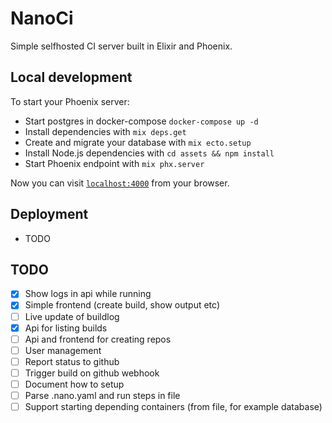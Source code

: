 # NanoCi

Simple selfhosted CI server built in Elixir and Phoenix.

## Local development
To start your Phoenix server:

  * Start postgres in docker-compose `docker-compose up -d`
  * Install dependencies with `mix deps.get`
  * Create and migrate your database with `mix ecto.setup`
  * Install Node.js dependencies with `cd assets && npm install`
  * Start Phoenix endpoint with `mix phx.server`

Now you can visit [`localhost:4000`](http://localhost:4000) from your browser.

## Deployment

 * TODO

## TODO

 - [x] Show logs in api while running
 - [x] Simple frontend (create build, show output etc)
 - [ ] Live update of buildlog
 - [x] Api for listing builds
 - [ ] Api and frontend for creating repos
 - [ ] User management
 - [ ] Report status to github
 - [ ] Trigger build on github webhook
 - [ ] Document how to setup
 - [ ] Parse .nano.yaml and run steps in file
 - [ ] Support starting depending containers (from file, for example database)

